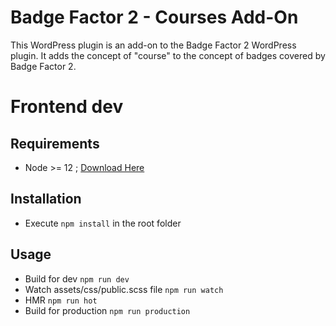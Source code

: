 # Badge Factor 2 - Courses Add-On

This WordPress plugin is an add-on to the Badge Factor 2 WordPress plugin. It adds the concept of "course" to the concept of badges covered by Badge Factor 2.

# Frontend dev

## Requirements
* Node >= 12 ; [Download Here](https://nodejs.org/)

## Installation
* Execute ```npm install``` in the root folder

## Usage
* Build for dev ``` npm run dev ```
* Watch assets/css/public.scss file  ``` npm run watch ```
* HMR ``` npm run hot ```
* Build for production ``` npm run production ```